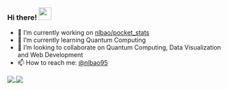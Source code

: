 ### Hi there! <img src="https://github.com/TheDudeThatCode/TheDudeThatCode/blob/master/Assets/Hi.gif" width="29px">

<!--
**nlbao/nlbao** is a ✨ _special_ ✨ repository because its `README.md` (this file) appears on your GitHub profile.
-->

- 🔭 I’m currently working on [nlbao/pocket_stats](https://github.com/nlbao/pocket_stats)
- 🌱 I’m currently learning Quantum Computing
- 👯 I’m looking to collaborate on Quantum Computing, Data Visualization and Web Development
- 📫 How to reach me: [@nlbao95](https://twitter.com/nlbao95)

<!--github stats cards from https://github.com/anuraghazra/github-readme-stats -->
<a href="https://github.com/nlbao/nlbao">
  <img align="center" src="https://github-readme-stats.nlbao.vercel.app/api?username=nlbao&show_icons=true&count_private=true&hide_title=true" />
</a>
<a href="https://github.com/nlbao/nlbao">
  <img align="center" src="https://github-readme-stats.nlbao.vercel.app/api/top-langs/?username=nlbao&layout=compact&langs_count=7" />
</a>


<!--
- 🤔 I’m looking for help with ...
- 💬 Ask me about ...
- 😄 Pronouns: he/him
- ⚡ Fun fact: 
-->
